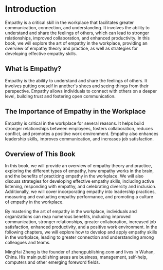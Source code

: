 # Introduction

Empathy is a critical skill in the workplace that facilitates greater communication, connection, and understanding. It involves the ability to understand and share the feelings of others, which can lead to stronger relationships, improved collaboration, and enhanced productivity. In this book, we will explore the art of empathy in the workplace, providing an overview of empathy theory and practice, as well as strategies for developing effective empathy skills.

What is Empathy?
----------------

Empathy is the ability to understand and share the feelings of others. It involves putting oneself in another's shoes and seeing things from their perspective. Empathy allows individuals to connect with others on a deeper level, building trust and fostering open communication.

The Importance of Empathy in the Workplace
------------------------------------------

Empathy is critical in the workplace for several reasons. It helps build stronger relationships between employees, fosters collaboration, reduces conflict, and promotes a positive work environment. Empathy also enhances leadership skills, improves communication, and increases job satisfaction.

Overview of This Book
---------------------

In this book, we will provide an overview of empathy theory and practice, exploring the different types of empathy, how empathy works in the brain, and the benefits of practicing empathy in the workplace. We will also discuss strategies for developing effective empathy skills, including active listening, responding with empathy, and celebrating diversity and inclusion. Additionally, we will cover incorporating empathy into leadership practices, measuring and evaluating empathy performance, and promoting a culture of empathy in the workplace.

By mastering the art of empathy in the workplace, individuals and organizations can reap numerous benefits, including improved communication, stronger relationships, greater collaboration, increased job satisfaction, enhanced productivity, and a positive work environment. In the following chapters, we will explore how to develop and apply empathy skills in the workplace, leading to greater connection and understanding among colleagues and teams.

MingHai Zheng is the founder of zhengpublishing.com and lives in Wuhan, China. His main publishing areas are business, management, self-help, computers and other emerging foreword fields.

